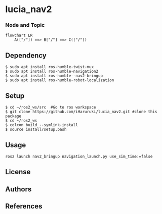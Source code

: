 # lucia_nav2
### Node and Topic
```mermaid
flowchart LR
    A(["/"]) ==> B["/"] ==> C(["/"])
```
## Dependency
```
$ sudo apt install ros-humble-twist-mux
$ sudo apt install ros-humble-navigation2
$ sudo apt install ros-humble--nav2-bringup
$ sudo apt install ros-humble-robot-localization
```
## Setup
```
$ cd ~/ros2_ws/src  #Go to ros workspace
$ git clone https://github.com/iHaruruki/lucia_nav2.git #clone this package
$ cd ~/ros2_ws
$ colcon build --symlink-install
$ source install/setup.bash
```
## Usage
    ros2 launch nav2_bringup navigation_launch.py use_sim_time:=false


## License
## Authors
## References
